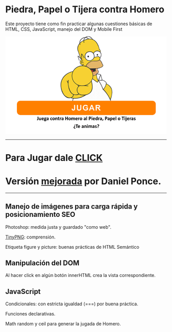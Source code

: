 # Piedra, Papel o Tijera contra Homero

Este proyecto tiene como fin practicar algunas cuestiones básicas de HTML, CSS, JavaScript, manejo del DOM y Mobile First

![Homero Piedra Papel o Tijeras](/homer.png)


**************************************************************************************************************************
# Para Jugar dale [CLICK](https://guadamongebarale.github.io/piedraPapelTijera/index.html)

# Versión [mejorada](https://github.com/dmpb/piedraPapelTijera) por Daniel Ponce.

**************************************************************************************************************************

## Manejo de imágenes para carga rápida y posicionamiento SEO

Photoshop: medida justa y guardado "como web".

[TinyPNG](https://tinypng.com/): comprensión.

Etiqueta figure y picture: buenas prácticas de HTML Semántico


## Manipulación del DOM

Al hacer click en algún botón innerHTML crea la vista correspondiente.

## JavaScript

Condicionales: con estricta igualdad (===) por buena práctica.

Funciones declarativas.

Math random y ceil para generar la jugada de Homero. 



